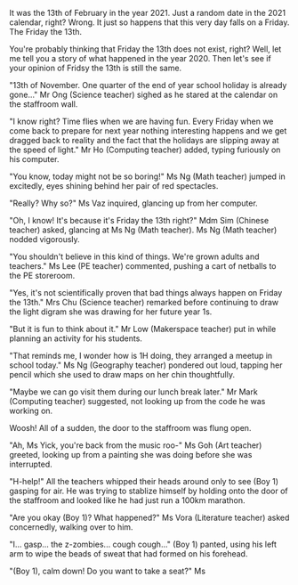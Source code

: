 It was the 13th of February in the year 2021. Just a random date in the 2021 calendar, right? Wrong. It just so happens that this very day falls on a Friday. The Friday the 13th.

You're probably thinking that Friday the 13th does not exist, right? Well, let me tell you a story of what happened in the year 2020. Then let's see if your opinion of Fridsy the 13th is still the same. 

"13th of November. One quarter of the end of year school holiday is already gone..." Mr Ong (Science teacher) sighed as he stared at the calendar on the staffroom wall. 

"I know right? Time flies when we are having fun. Every Friday when we come back to prepare for next year nothing interesting happens and we get dragged back to reality and the fact that the holidays are slipping away at the speed of light." Mr Ho (Computing teacher) added, typing furiously on his computer. 

"You know, today might not be so boring!" Ms Ng (Math teacher) jumped in excitedly, eyes shining behind her pair of red spectacles. 

"Really? Why so?" Ms Vaz inquired, glancing up from her computer. 

"Oh, I know! It's because it's Friday the 13th right?" Mdm Sim (Chinese teacher) asked, glancing at Ms Ng (Math teacher). Ms Ng (Math teacher) nodded vigorously. 

"You shouldn't believe in this kind of things. We're grown adults and teachers." Ms Lee (PE teacher) commented, pushing a cart of netballs to the PE storeroom. 

"Yes, it's not scientifically proven that bad things always happen on Friday the 13th." Mrs Chu (Science teacher) remarked before continuing to draw the light digram she was drawing for her future year 1s. 

"But it is fun to think about it." Mr Low (Makerspace teacher) put in while planning an activity for his students. 

"That reminds me, I wonder how is 1H doing, they arranged a meetup in school today." Ms Ng (Geography teacher) pondered out loud, tapping her pencil which she used to draw maps on her chin thoughtfully. 

"Maybe we can go visit them during our lunch break later." Mr Mark (Computing teacher) suggested, not looking up from the code he was working on. 

Woosh! All of a sudden, the door to the staffroom was flung open. 

"Ah, Ms Yick, you're back from the music roo-" Ms Goh (Art teacher) greeted, looking up from a painting she was doing before she was interrupted. 

"H-help!" All the teachers whipped their heads around only to see (Boy 1) gasping for air. He was trying to stablize himself by holding onto the door of the staffroom and looked like he had just run a 100km marathon. 

"Are you okay (Boy 1)? What happened?" Ms Vora (Literature teacher) asked concernedly, walking over to him. 

"I... gasp... the z-zombies... cough cough..." (Boy 1) panted, using his left arm to wipe the beads of sweat that had formed on his forehead. 

"(Boy 1), calm down! Do you want to take a seat?" Ms 
